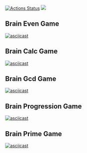 [![Actions Status](https://github.com/RifmaMan/php-project-45/workflows/hexlet-check/badge.svg)](https://github.com/RifmaMan/php-project-45/actions)
<a href="https://codeclimate.com/github/RifmaMan/php-project-45/maintainability"><img src="https://api.codeclimate.com/v1/badges/64becd191702f4f154f4/maintainability" /></a>
## Brain Even Game
[![asciicast](https://asciinema.org/a/SwzEICto9TeIkJnWHbKsiI4My.svg)](https://asciinema.org/a/SwzEICto9TeIkJnWHbKsiI4My)
## Brain Calc Game
[![asciicast](https://asciinema.org/a/gzUR8JaOxVUxZc8s2n8NtXuKh.svg)](https://asciinema.org/a/gzUR8JaOxVUxZc8s2n8NtXuKh)
## Brain Gcd Game
[![asciicast](https://asciinema.org/a/4bRM7XsYSuCxKWxhDDSjJlKbs.svg)](https://asciinema.org/a/4bRM7XsYSuCxKWxhDDSjJlKbs)
## Brain Progression Game
[![asciicast](https://asciinema.org/a/TJ9YwpRl7CfYnwFSWcblWPxgd.svg)](https://asciinema.org/a/TJ9YwpRl7CfYnwFSWcblWPxgd)
## Brain Prime Game
[![asciicast](https://asciinema.org/a/5u3gwLgV2xqC3DVLln6cOK44a.svg)](https://asciinema.org/a/5u3gwLgV2xqC3DVLln6cOK44a)